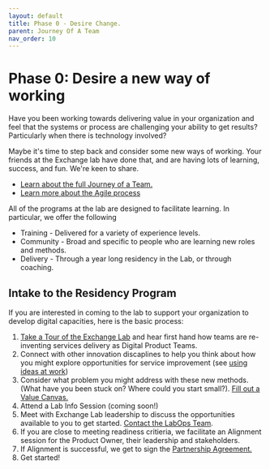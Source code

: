 ```yaml
---
layout: default
title: Phase 0 - Desire Change.
parent: Journey Of A Team
nav_order: 10
---
```


# Phase 0: Desire a new way of working

Have you been working towards delivering value in your organization and feel that the systems or process are challenging your ability to get results? Particularly when there is technology involved?

Maybe it's time to step back and consider some new ways of working. Your friends at the Exchange lab have done that, and are having lots of learning, success, and fun. We're keen to share.

* <a href="/ExchangeLabOps/One-Pager_Journey-of-an-Exchange-Lab-Team.pdf">Learn about the full Journey of a Team.</a>
* [Learn more about the Agile process](https://developer.gov.bc.ca/Agile-Delivery-Process/Agile-Delivery-Process)

All of the programs at the lab are designed to facilitate learning. In particular, we offer the following
* Training - Delivered for a variety of experience levels.
* Community - Broad and specific to people who are learning new roles and methods.
* Delivery - Through a year long residency in the Lab, or through coaching.

## Intake to the Residency Program
If you are interested in coming to the lab to support your organization to develop digital capacities, here is the basic process:

1. [Take a Tour of the Exchange Lab](https://www.eventbrite.ca/e/take-a-walk-on-the-agile-side-tour-of-bc-govs-csi-lab-tickets-43946375793) and hear first hand how teams are re-inventing services delivery as Digital Product Teams. 
2. Connect with other innovation discaplines to help you think about how you might explore opportunities for service improvement (see [using ideas at work](https://www2.gov.bc.ca/gov/content/careers-myhr/all-employees/new-employees/next-steps/first-six-months))
3. Consider what problem you might address with these new methods. (What have you been stuck on? Where could you start small?).
<a href="/ExchangeLabOps/0_Desire-a-new-way-of-working/Lab-Residency_Intake-Value-Canvas-Workbook.pdf">Fill out a Value Canvas.</a>
4. Attend a Lab Info Session (coming soon!)
5. Meet with Exchange Lab leadership to discuss the opportunities available to you to get started. <a href = "mailto:ExchangeLab@gov.bc.ca">Contact the LabOps Team</a>.
6. If you are close to meeting readiness critieria, we facilitate an Alignment session for the Product Owner, their leadership and stakeholders.
7. If Alignment is successful, we get to sign the 
<a href="/ExchangeLabOps/0_Desire-a-new-way-of-working/Lab-Residency-Partnership-Agreement.pdf">Partnership Agreement.</a>
8. Get started!

